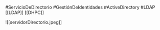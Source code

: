 #ServicioDeDirectorio #GestiónDeIdentidades #ActiveDirectory #LDAP
[[LDAP]]
[[DHPC]]

![[servidorDirectorio.jpeg]]